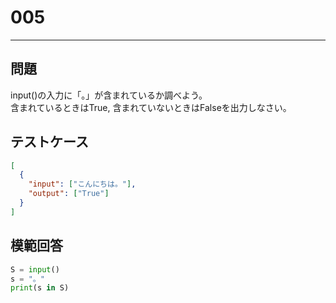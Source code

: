 # 005

---

## 問題

input()の入力に「。」が含まれているか調べよう。<br>
含まれているときはTrue, 含まれていないときはFalseを出力しなさい。

## テストケース

```json
[
  {
    "input": ["こんにちは。"],
    "output": ["True"]
  }
]
```

## 模範回答

```python
S = input()
s = "。"
print(s in S)
```
